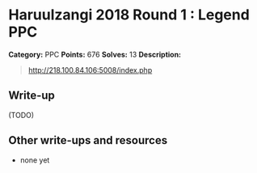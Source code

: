 # Haruulzangi 2018 Round 1 : Legend PPC

**Category:** PPC
**Points:** 676
**Solves:** 13
**Description:**

>http://218.100.84.106:5008/index.php

## Write-up

(TODO)

## Other write-ups and resources

* none yet
